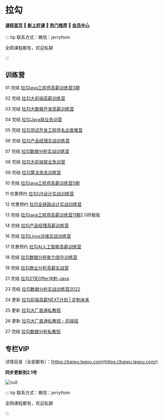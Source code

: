 # 拉勾

#### [**课程首页**](../../README.md) 💖 [**新上好课**](./xshk.md) 💖 [**热门推荐**](./rmtj.md) 💖 [**会员中心**](./vip.md)

::: tip
联系方式：微信：jerryttom

全网课程都有，欢迎私聊

 

:::

## 训练营

01 完结 [拉勾java工程师高薪训练营3期](https://kaiwu.lagou.com/java_architect.html)

02 完结 [拉勾大前端高薪训练营](https://kaiwu.lagou.com/fe_enhancement.html)

03 完结 [拉勾大数据开发高薪训练营](https://kaiwu.lagou.com/data_enhancement.html)

04 完结 [拉勾Java就业急训营](https://kaiwu.lagou.com/java_basic.html)

05 完结 [拉勾测试开发工程师名企直推营](https://kaiwu.lagou.com/test_engineer.html)

06 完结 [拉勾产品经理实战训练营](https://kaiwu.lagou.com/pm_essential.html)

07 完结 [拉勾数据分析实战训练营](https://kaiwu.lagou.com/data_analysis.html)

08 完结 [拉勾大前端就业急训营](https://kaiwu.lagou.com/fe_essential.html)

09 完结 [拉勾算法突击训练营](https://kaiwu.lagou.com/suanfa.html)

10 完结 [拉勾java工程师高薪训练营5期](https://kaiwu.lagou.com/java_architect.html)

11 优惠预约 [拉勾UX设计实战训练营](https://kaiwu.lagou.com/ux_design.html)

12 优惠预约 [拉勾全链路设计实战训练营](https://kaiwu.lagou.com/whole_link.html)

13 完结 [拉勾java工程师高薪训练营11期](https://kaiwu.lagou.com/java_architect.html)2.0终极版

14 完结 [拉勾产品经理高薪训练营](https://edu.lagou.com/growth/sem/pm__enhancement.html)

16 完结 [拉勾Linux运维实战训练营](https://edu.lagou.com/growth/sem/operations.html)

17 优惠预约 [拉勾AI人工智能高薪训练营](https://edu.lagou.com/growth/sem/AI.html)

18 完结 [拉勾数据分析能力提升训练营](https://edu.lagou.com/growth/sem/analysis_promote.html)

19 完结 [拉勾商业分析高薪实战营](https://www.yuque.com/office/yuque/0/2022/pdf/2675213/1645583479916-f56a7453-4537-4f3b-84db-332ab5275e35.pdf?from=https%3A%2F%2Fwww.yuque.com%2Fxiedaimala%2Ffile%2Fpic%2Fedit)

21 完结 [拉勾21天Offer冲刺-Java](https://edu.lagou.com/kw/mocha/view/KYTVTXNG)

23 完结 [拉勾数据分析实战训练营2022](https://kaiwu.lagou.com/data_analysis.html)

24 更新 [拉勾前端高薪NEXT计划 | 定制未来](https://edu.lagou.com/growth/sem/fe-next.html)

25 更新 [拉勾大厂直通私教班](https://edu.lagou.com/growth/sem/offer.html)

26 更新 [拉勾大厂直通私教班 - 前端班](https://www.yuque.com/docs/share/9141058f-f30f-4c10-8232-39c1d745a951?#)

27 完结 [拉勾数据分析私教班](https://docs.qq.com/pdf/DYmZnZ0lEdEpjeUZD)

## 专栏VIP

详情目录（全部都有）：[https://kaiwu.lagou.com](https://kaiwu.lagou.com/)

**同步更新到2.1号**

![null](http://leaaiv.cn/media/202207//1657012589.8744888.png)



::: tip
联系方式：微信：jerryttom

全网课程都有，欢迎私聊

 

:::